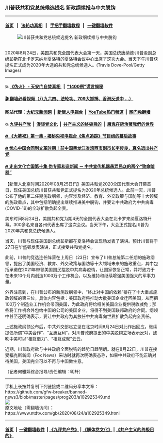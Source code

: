 ### 川普获共和党总统候选提名 新政纲续推与中共脱钩
------------------------

#### [首页](https://github.com/gfw-breaker/banned-news3/blob/master/README.md) &nbsp;&nbsp;|&nbsp;&nbsp; [法轮功真相](https://github.com/begood0513/basic/blob/master/README.md)  &nbsp;&nbsp;|&nbsp;&nbsp; [手把手翻墙教程](https://github.com/gfw-breaker/guides/wiki)  &nbsp;&nbsp;|&nbsp;&nbsp; [一键翻墙软件](https://github.com/gfw-breaker/nogfw/blob/master/README.md)  



<div><div class="featured_image">
 <figure>
  <img alt="川普获共和党总统候选提名 新政纲续推与中共脱钩" src="https://i.ntdtv.com/assets/uploads/2020/08/GettyImages-1228185092-800x450.jpg"/>
 </figure><br/>
 <span class="caption">
  2020年8月24日，美国共和党全国代表大会第一天，美国总统唐纳德·川普渝副总统彭斯在北卡罗来纳州夏洛特的夏洛特会议中心出席了这次大会。当天下午川普获提名正式成为2020年大选的共和党总统候选人。(Travis Dove-Pool/Getty Images)
 </span>
</div>
</div><hr/>

#### 💥 [《伪火》 - 天安门自焚真相 ](http://141.164.51.119:10000/videos/blog/weihuo.html)&nbsp; |&nbsp; [“1400例”谎言揭秘  ](http://141.164.51.119:10000/videos/blog/jiexi1400.html)

#### [ 🎬  翻墙必看视频（八九六四、法轮功、709大抓捕、香港反送中 ...）](https://github.com/gfw-breaker/links/blob/master/banned.md)

#### 网站代理：[大纪元新闻网](http://167.172.10.89:10080/gb/) &nbsp;|&nbsp; [新唐人电视台](http://167.172.10.89:8808/gb/)  &nbsp;|&nbsp; [YouTube热门频道](http://158.247.203.241/youtube.html) &nbsp;|&nbsp; [网门免翻墙](http://158.247.203.241:11000/show.aspx?name=ogHome)

#### 💥 [九评共产党](http://141.164.51.119:10000/videos/res/jiuping/)&nbsp; |&nbsp; [漫谈党文化](http://141.164.51.119:10000/videos/res/mtdwh/)&nbsp; |&nbsp; [共产主义的终极目的](http://141.164.51.119:10000/videos/res/zjmd/)&nbsp; |&nbsp; [魔鬼在統治著我們的世界](http://141.164.51.119:10000/videos/res/TheSpecter/)  

#### [ 🔥  《大裤衩》第一集 - 揭秘央视电视台《焦点追踪》节目组的幕后故事](http://141.164.51.119:10000/videos/news/../res/big-shorts/index.html)

#### [ 🔥  忧心中国会回到文革时期！前中国黑龙江省鸡西市副市长李传良，真名退出共产党](http://141.164.51.119:10000/videos/news/quit01.html)

#### [ 🔥  走出文化亡国第十集 伪专家和造新闻 － 中共宣传机器愚弄民众的两个“致命暗器”](http://141.164.51.119:10000/videos/news/../res/zcwhwg/index.html)

<div><div class="post_content" itemprop="articleBody">
 <p>
  【新唐人北京时间2020年08月25日讯】美国共和党2020全国代表大会开幕首日，现任美国总统川普获共和党正式提名为2020年总统候选人。此前一天，川普公布了他的第二任期施政纲领，内容涉及经济、教育、外交政策与国防等十大领域的施政重点，其中包括明确提出继续推进美中脱钩，并要让中共政府为中共病毒(COVID-19)的全球扩散负起全责。
 </p>
 <p>
  美东时间8月24日，美国共和党为期4天的全国代表大会在北卡罗来纳夏洛特开幕。300多名来自各州代表出席了这次会议。当天下午，大会正式提名川普为2020年共和党总统候选人。
 </p>
 <p>
  当天，川普与现任美国副总统彭斯都在夏洛特会议现场发表了演讲。预计川普将于27日在华盛顿发表演讲，正式接受共和党提名。
 </p>
 <p>
  此前，川普的竞选连任阵营在上周日（23日）宣布了川普总统第二任期的施政纲领，提出了美国经济、教育、外交政策与国防等十大领域未来的施政重点，其中包括承诺在2021年带领美国国民摆脱中共病毒疫情，让国家恢复正常，并将致力于在未来10个月内创造1000万个工作机会，以及维持和继续增强美国强大的军事力量。
 </p>
 <p>
  外界注意到，在川普公布的新施政纲领中，“终止对中国的依赖”排在了十大重点施政领域的第三位。具体内容包括：美国政府将推动大批美国企业迁回美国，从而把100万个制造业工作机会带回美国，为此政府将给相关美国企业提供税收减免；那些将工作机会外包给中国的公司的美国企业，将得不到美国联邦政府的合同。纲领中甚至还明确表示，要让中共政府为其放任中共病毒向世界扩散负起完全责任。
 </p>
 <p>
  上述施政纲领公布后，中共外交部赵立坚在北京时间8月24日对此作出回应，继续提倡所谓“中美合作”、“互惠互利”，对川普政府提出的中美脱钩立场表示反对，鼓吹中美可以“相互借力”、“相互成就”云云。
 </p>
 <p>
  近期，川普政府欲与中共政府全面脱钩的趋势日趋明朗。就在8月22日，川普在接受福克斯新闻（Fox News）采访时就再次明确表态称，如果中共政府不能正确对待美国，美国完全可以不再与中国做生意。
 </p>
 <p>
  （记者何雅婷综合报导/责任编辑：明轩）
 </p>
 <div class="single_ad">
 </div>
</div>
</div>
<hr/>
手机上长按并复制下列链接或二维码分享本文章：<br/>
https://github.com/gfw-breaker/banned-news3/blob/master/pages/prog203/a102925349.md <br/>
<a href='https://github.com/gfw-breaker/banned-news3/blob/master/pages/prog203/a102925349.md'><img src='https://github.com/gfw-breaker/banned-news3/blob/master/pages/prog203/a102925349.md.png'/></a> <br/>
原文地址（需翻墙访问）：https://www.ntdtv.com/gb/2020/08/24/a102925349.html


------------------------
#### [首页](https://github.com/gfw-breaker/banned-news3/blob/master/README.md) &nbsp;|&nbsp; [一键翻墙软件](https://github.com/gfw-breaker/nogfw/blob/master/README.md) &nbsp;| [《九评共产党》](https://github.com/gfw-breaker/9ping.md/blob/master/README.md#九评之一评共产党是什么) | [《解体党文化》](https://github.com/gfw-breaker/jtdwh.md/blob/master/README.md) | [《共产主义的终极目的》](https://github.com/gfw-breaker/gczydzjmd.md/blob/master/README.md)


<img src='http://gfw-breaker.win/banned-news3/pages/prog203/a102925349.md' width='0px' height='0px'/>